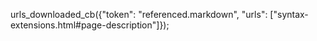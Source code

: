 urls_downloaded_cb({"token": "referenced.markdown", "urls": ["syntax-extensions.html#page-description"]});
